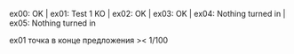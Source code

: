 ex00: OK | ex01: Test 1 KO | ex02: OK | ex03: OK | ex04: Nothing turned in | ex05: Nothing turned in

ex01 точка в конце предложения ><
1/100
